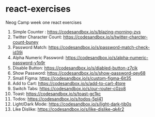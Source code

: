 # react-exercises
Neog Camp week one react exercises

1. Simple Counter : https://codesandbox.io/s/blazing-morning-zvs
2. Twitter Character Count: https://codesandbox.io/s/twitter-charcter-count-buney
3. Password Match: https://codesandbox.io/s/password-match-check-id39j
4. Alpha Numeric Password: https://codesandbox.io/s/alpha-numeric-password-y1p9r
5. Disable Button: https://codesandbox.io/s/diabled-button-z7cik
6. Show Password: https://codesandbox.io/s/show-password-qey68
7. Small Figma: https://codesandbox.io/s/custom-figma-6it35
8. Add to Cart: https://codesandbox.io/s/add-to-cart-4tqre
9. Switch Tabs: https://codesandbox.io/s/our-router-c0zo8
10. Toast: https://codesandbox.io/s/toast-gc1kc
11. Todos: https://codesandbox.io/s/todos-5pl41
12. Light/Dark Mode: https://codesandbox.io/s/light-dark-tjb0s
13. Like Dislike: https://codesandbox.io/s/like-dislike-qk4r2
